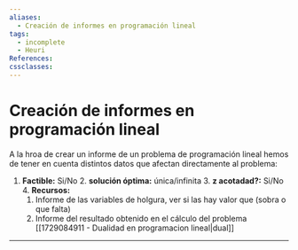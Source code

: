 ```yaml
---
aliases:
  - Creación de informes en programación lineal
tags:
  - incomplete
  - Heuri
References: 
cssclasses:
---
```

# Creación de informes en programación lineal

A la hroa de crear un informe de un problema de programación lineal hemos de tener en cuenta distintos datos que afectan directamente al problema: 
1. **Factible:** Si/No
   2. **solución óptima:** única/infinita
   3. **z acotadad?:** Si/No
   4. **Recursos:**
	  1. Informe de las variables de holgura, ver si las hay valor que (sobra o que falta)
	  2. Informe del resultado obtenido en el cálculo del problema [[1729084911 - Dualidad en programacion lineal|dual]]
***
